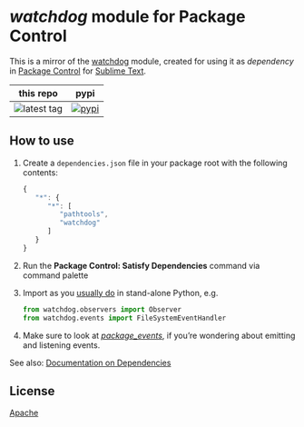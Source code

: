 # *watchdog* module for Package Control

This is a mirror of the [watchdog](https://github.com/gorakhargosh/watchdog) module, created for using it as *dependency* in [Package Control](http://packagecontrol.io) for [Sublime Text](http://sublimetext.com/).


this repo | pypi
---- | ----
![latest tag](https://img.shields.io/github/tag/vovkkk/watchdog.svg) | [![pypi](https://img.shields.io/pypi/v/watchdog.svg)](https://pypi.python.org/pypi/watchdog)


## How to use

1. Create a `dependencies.json` file in your package root with the following contents:

    ```js
    {
       "*": {
          "*": [
             "pathtools",
             "watchdog"
          ]
       }
    }
    ```

2. Run the **Package Control: Satisfy Dependencies** command via command palette

3. Import as you [usually do](http://pythonhosted.org/watchdog/quickstart.html) in stand-alone Python, e.g.

    ```python
    from watchdog.observers import Observer
    from watchdog.events import FileSystemEventHandler
    ```

4. Make sure to look at [*package_events*](https://github.com/codexns/package_events), if you’re wondering about emitting and listening events.

See also:
[Documentation on Dependencies ](https://packagecontrol.io/docs/dependencies)

## License

[Apache](all/COPYING)
